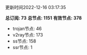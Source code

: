 更新时间2022-12-16 03:17:35

**总订阅: 73**
**总节点: 1151**
**有效节点: 378**
- trojan节点: 46
- v2ray节点: 173
- ss节点: 158
- ssr节点: 1
